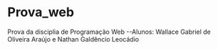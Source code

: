 # Prova_web
Prova da disciplia de Programação Web
--Alunos: Wallace Gabriel de Oliveira Araújo e Nathan Galdêncio Leocádio
